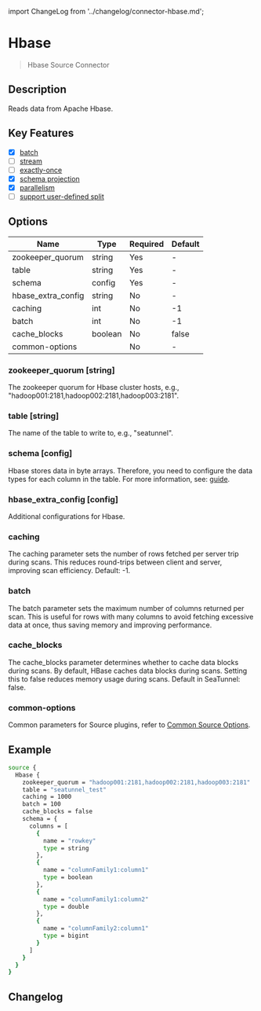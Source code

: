 import ChangeLog from '../changelog/connector-hbase.md';

# Hbase

> Hbase Source Connector

## Description

Reads data from Apache Hbase.

## Key Features

- [x] [batch](../../concept/connector-v2-features.md)
- [ ] [stream](../../concept/connector-v2-features.md)
- [ ] [exactly-once](../../concept/connector-v2-features.md)
- [x] [schema projection](../../concept/connector-v2-features.md)
- [x] [parallelism](../../concept/connector-v2-features.md)
- [ ] [support user-defined split](../../concept/connector-v2-features.md)

## Options

|        Name        |  Type   | Required | Default |
|--------------------|---------|----------|---------|
| zookeeper_quorum   | string  | Yes      | -       |
| table              | string  | Yes      | -       |
| schema             | config  | Yes      | -       |
| hbase_extra_config | string  | No       | -       |
| caching            | int     | No       | -1      |
| batch              | int     | No       | -1      |
| cache_blocks       | boolean | No       | false   |
| common-options     |         | No       | -       |

### zookeeper_quorum [string]

The zookeeper quorum for Hbase cluster hosts, e.g., "hadoop001:2181,hadoop002:2181,hadoop003:2181".

### table [string]

The name of the table to write to, e.g., "seatunnel".

### schema [config]

Hbase stores data in byte arrays. Therefore, you need to configure the data types for each column in the table. For more information, see: [guide](../../concept/schema-feature.md#how-to-declare-type-supported).

### hbase_extra_config [config]

Additional configurations for Hbase.

### caching

The caching parameter sets the number of rows fetched per server trip during scans. This reduces round-trips between client and server, improving scan efficiency. Default: -1.

### batch

The batch parameter sets the maximum number of columns returned per scan. This is useful for rows with many columns to avoid fetching excessive data at once, thus saving memory and improving performance.

### cache_blocks

The cache_blocks parameter determines whether to cache data blocks during scans. By default, HBase caches data blocks during scans. Setting this to false reduces memory usage during scans. Default in SeaTunnel: false.

### common-options

Common parameters for Source plugins, refer to [Common Source Options](../source-common-options.md).

## Example

```bash
source {
  Hbase {
    zookeeper_quorum = "hadoop001:2181,hadoop002:2181,hadoop003:2181" 
    table = "seatunnel_test" 
    caching = 1000 
    batch = 100 
    cache_blocks = false 
    schema = {
      columns = [
        { 
          name = "rowkey" 
          type = string 
        },
        {
          name = "columnFamily1:column1"
          type = boolean
        },
        {
          name = "columnFamily1:column2" 
          type = double
        },
        {
          name = "columnFamily2:column1"
          type = bigint
        }
      ]
    }
  }
}
```

## Changelog

<ChangeLog />

